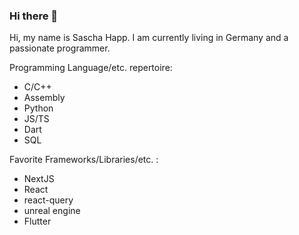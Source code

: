 ### Hi there 👋

<!--
**saschahapp/saschahapp** is a ✨ _special_ ✨ repository because its `README.md` (this file) appears on your GitHub profile.

Here are some ideas to get you started:

- 🔭 I’m currently working on ...
- 🌱 I’m currently learning ...
- 👯 I’m looking to collaborate on ...
- 🤔 I’m looking for help with ...
- 💬 Ask me about ...
- 📫 How to reach me: ...
- 😄 Pronouns: ...
- ⚡ Fun fact: ...
-->

Hi, my name is Sascha Happ.
I am currently living in Germany and a passionate programmer.

Programming Language/etc. repertoire:
- C/C++
- Assembly
- Python
- JS/TS
- Dart
- SQL

Favorite Frameworks/Libraries/etc. :
- NextJS
- React
- react-query
- unreal engine
- Flutter
